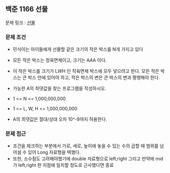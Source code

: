 ## 백준 1166 선물

문제 링크 : [선물](https://www.acmicpc.net/problem/1166)

### 문제 조건

- 민식이는 아이들에게 선물할 같은 크기의 작은 박스를 N개 가지고 있다
- 모든 작은 박스는 정육면체이고, 크기는 A*A*A 이다.
- 이 작은 박스를 크기가 L*W*H 인 직육면체 박스에 모두 넣으려고 한다. 모든 작은 박스는 큰 박스 안에 있어야 하고, 작은 박스의 변은 큰 박스의 변과 평행해야 한다.
- 가능한 A의 최댓값을 찾는 프로그램을 작성하시오.

- 1 <= N <= 1,000,000,000
- 1 <= L, W, H <= 1,000,000,000
- A의 최댓값은 절대/상대 오차 10^-9까지 허용한다.

### 문제 접근

- 조건을 체크하는 부분에서 가로, 세로, 높이에 놓을 수 있는 수의 곱할 때 범위를 넘어설 수 있어 Long 자료형을 택했다.
- 또한, 소수점도 고려해야했기에 double 자료형으로 left,right 그리고 만약에 mid가 left,right 한 지점에 일치할 정도로 근사했다면 종료
